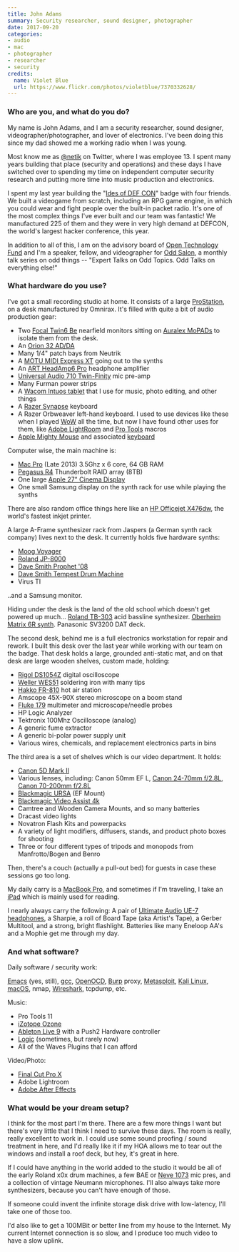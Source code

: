```yaml
---
title: John Adams
summary: Security researcher, sound designer, photographer
date: 2017-09-20
categories:
- audio
- mac
- photographer
- researcher
- security
credits:
  name: Violet Blue
  url: https://www.flickr.com/photos/violetblue/7370332628/
---
```


### Who are you, and what do you do?

My name is John Adams, and I am a security researcher, sound designer, videographer/photographer, and lover of electronics. I've been doing this since my dad showed me a working radio when I was young.

Most know me as [@netik](https://twitter.com/netik "John's Twitter account.") on Twitter, where I was employee 13. I spent many years building that place (security and operations) and these days I have switched over to spending my time on independent computer security research and putting more time into music production and electronics. 

I spent my last year building the "[Ides of DEF CON](https://dc25spqr.com/ "A hardware badge with radio and video game.")" badge with four friends. We built a videogame from scratch, including an RPG game engine, in which you could wear and fight people over the built-in packet radio. It's one of the most complex things I've ever built and our team was fantastic! We manufactured 225 of them and they were in very high demand at DEFCON, the world's largest hacker conference, this year. 

In addition to all of this, I am on the advisory board of [Open Technology Fund](https://www.opentech.fund/ "A group supporting Internet freedom projects.") and I'm a speaker, fellow, and videographer for [Odd Salon](https://www.oddsalon.com/ "A series of lectures in San Francisco."), a monthly talk series on odd things -- "Expert Talks on Odd Topics. Odd Talks on everything else!"

### What hardware do you use?

I've got a small recording studio at home. It consists of a large [ProStation][], on a desk manufactured by Omnirax. It's filled with quite a bit of audio production gear:

- Two [Focal Twin6 Be][twin6-be] nearfield monitors sitting on [Auralex MoPADs][mopad.2] to isolate them from the desk. 
- An [Orion 32 AD/DA][orion-32]
- Many 1/4" patch bays from Neutrik
- A [MOTU MIDI Express XT][midi-express-xt] going out to the synths
- An [ART HeadAmp6 Pro][headamp6-pro] headphone amplifier
- [Universal Audio 710 Twin-Finity][710-twin-finity] mic pre-amp
- Many Furman power strips
- A [Wacom Intuos tablet][intuos] that I use for music, photo editing, and other things
- A [Razer Synapse][synapse] keyboard
- A Razer Orbweaver left-hand keyboard. I used to use devices like these when I played [WoW][] all the time, but now I have found other uses for them, like [Adobe LightRoom][lightroom] and [Pro Tools][pro-tools] macros
- [Apple Mighty Mouse][mighty-mouse] and associated [keyboard][]

Computer wise, the main machine is:

- [Mac Pro][mac-pro] (Late 2013) 3.5Ghz x 6 core, 64 GB RAM
- [Pegasus R4][pegasus-r4] Thunderbolt RAID array (8TB)
- One large [Apple 27" Cinema Display][cinema-display]
- One small Samsung display on the synth rack for use while playing the synths
 
There are also random office things here like an [HP Officejet X476dw][officejet-pro-x476dw], the world's fastest inkjet printer.

A large A-Frame synthesizer rack from Jaspers (a German synth rack company) lives next to the desk. It currently holds five hardware synths:

- [Moog Voyager][voyager]
- [Roland JP-8000][jp-8000]
- [Dave Smith Prophet '08][prophet-08]
- [Dave Smith Tempest Drum Machine][tempest]
- Virus TI

..and a Samsung monitor.

Hiding under the desk is the land of the old school which doesn't get powered up much... [Roland TB-303][tb-303] acid bassline synthesizer. [Oberheim Matrix 6R synth][matrix-6r]. Panasonic SV3200 DAT deck.

The second desk, behind me is a full electronics workstation for repair and rework. I built this desk over the last year while working with our team on the badge. That desk holds a large, grounded anti-static mat, and on that desk are large wooden shelves, custom made, holding:

- [Rigol DS1054Z][ds1054z] digital oscilloscope
- [Weller WES51][wes51] soldering iron with many tips
- [Hakko FR-810][fr-810] hot air station
- Amscope 45X-90X stereo microscope on a boom stand
- [Fluke 179][179] multimeter and microscope/needle probes
- HP Logic Analyzer
- Tektronix 100Mhz Oscilloscope (analog)
- A generic fume extractor
- A generic bi-polar power supply unit
- Various wires, chemicals, and replacement electronics parts in bins

The third area is a set of shelves which is our video department. It holds:

- [Canon 5D Mark II][eos-5d-mark-ii]
- Various lenses, including: Canon 50mm EF L, [Canon 24-70mm f/2.8L][ef-24-70mm-f2.8l-usm], [Canon 70-200mm f/2.8L][70-200mm-ex-dg]
- [Blackmagic URSA][ursa] (EF Mount)
- [Blackmagic Video Assist 4k][video-assist-4k]
- Camtree and Wooden Camera Mounts, and so many batteries
- Dracast video lights
- Novatron Flash Kits and powerpacks
- A variety of light modifiers, diffusers, stands, and product photo boxes for shooting
- Three or four different types of tripods and monopods from Manfrotto/Bogen and Benro

Then, there's a couch (actually a pull-out bed) for guests in case these sessions go too long. 

My daily carry is a [MacBook Pro][macbook-pro], and sometimes if I'm traveling, I take an [iPad][] which is mainly used for reading. 

I nearly always carry the following: A pair of [Ultimate Audio UE-7 headphones][ue-7-pro], a Sharpie, a roll of Board Tape (aka Artist's Tape), a Gerber Multitool, and a strong, bright flashlight. Batteries like many Eneloop AA's and a Mophie get me through my day.

### And what software?

Daily software / security work:

[Emacs][] (yes, still), [gcc][], [OpenOCD][], [Burp][] proxy, [Metasploit][], [Kali Linux][kali], [macOS][], nmap, [Wireshark][], tcpdump, etc. 

Music:

- Pro Tools 11
- [iZotope Ozone][ozone]
- [Ableton Live 9][live] with a Push2 Hardware controller
- [Logic][] (sometimes, but rarely now)
- All of the Waves Plugins that I can afford

Video/Photo:

- [Final Cut Pro X][final-cut-pro-x]
- Adobe Lightroom
- [Adobe After Effects][after-effects]

### What would be your dream setup?

I think for the most part I'm there. There are a few more things I want but there's very little that I think I need to survive these days. The room is really, really excellent to work in. I could use some sound proofing / sound treatment in here, and I'd really like it if my HOA allows me to tear out the windows and install a roof deck, but hey, it's great in here.

If I could have anything in the world added to the studio it would be all of the early Roland x0x drum machines, a few BAE or [Neve 1073][1073-console-module] mic pres, and a collection of vintage Neumann microphones. I'll also always take more synthesizers, because you can't have enough of those. 

If someone could invent the infinite storage disk drive with low-latency, I'll take one of those too.

I'd also like to get a 100MBit or better line from my house to the Internet. My current Internet connection is so slow, and I produce too much video to have a slow uplink.

[1073-console-module]: https://en.wikipedia.org/wiki/Neve_Electronics#Neve_1073_Console_Module "A preamp."
[179]: https://www.fluke.com/en-us/products/digital-multimeters/fluke-179-digital-multimeter.html "A digital multimeter."
[70-200mm-ex-dg]: http://web.archive.org/web/20220925080052/https://www.sigmaphoto.com/apo-70-200mm-f2-8-ex-dg-os-hsm "A telephoto zoom lens."
[710-twin-finity]: https://www.uaudio.com/hardware/mic-preamps/710-twin-finity.html "A microphone preamp."
[after-effects]: https://www.adobe.com/products/aftereffects.html "Motion graphics and video editing software."
[burp]: https://portswigger.net/burp/ "Software for vulnerability scanning and traffic interception."
[cinema-display]: https://en.wikipedia.org/wiki/Apple_Cinema_Display "An LCD display."
[ds1054z]: https://www.amazon.com/Rigol-DS1054Z-Digital-Oscilloscope-Channels/dp/B012938E76 "A digital oscilloscope."
[ef-24-70mm-f2.8l-usm]: http://usa.canon.com/cusa/consumer/products/cameras/ef_lens_lineup/ef_24_70mm_f_2_8l_usm "A zoom lens for cameras."
[emacs]: http://www.gnu.org/software/emacs/ "A free open-source text editor."
[eos-5d-mark-ii]: http://web.archive.org/web/20151104220940/http://www.usa.canon.com/cusa/support/consumer/eos_slr_camera_systems/eos_digital_slr_cameras/eos_5d_mark_ii "A 21 megapixel DSLR."
[final-cut-pro-x]: https://en.wikipedia.org/wiki/Final_Cut_Pro_X "A nonlinear video editor."
[fr-810]: https://www.amazon.com/Hakko-FR-810-Hot-Rework-Station/dp/B00P6MLKEC "A hot air station."
[gcc]: http://gcc.gnu.org/ "Code compiler frontends."
[headamp6-pro]: http://artproaudio.com/headphone_amps/product/headamp6_pro/ "A six-channel headphone amplifier."
[intuos]: https://www.wacom.com/en-us/products/pen-tablets/intuos "A pen tablet."
[ipad]: https://www.apple.com/ipad/ "A tablet device."
[jp-8000]: https://en.wikipedia.org/wiki/Roland_JP-8000 "An analog synth."
[kali]: https://www.kali.org/ "A security-focused Linux distribution."
[keyboard]: https://www.apple.com/keyboard/ "The keyboard."
[lightroom]: https://www.adobe.com/products/photoshop-lightroom.html "Photo management and editing software."
[live]: https://www.ableton.com/en/live/ "Musical creation software."
[logic]: https://www.saleae.com/logic/ "A hardware debugger."
[mac-pro]: https://www.apple.com/mac-pro/ "The Intel-based Mac tower computer."
[macbook-pro]: https://www.apple.com/macbook-pro/ "A laptop."
[macos]: https://en.wikipedia.org/wiki/MacOS "An operating system for Mac hardware."
[matrix-6r]: http://www.vintagesynth.com/oberheim/mat6.php "A synth."
[metasploit]: https://www.metasploit.com "Penetration testing software."
[midi-express-xt]: http://www.motu.com/products/midi/xpressxt_usb "An 8/8 MIDI interface."
[mighty-mouse]: https://en.wikipedia.org/wiki/Apple_Mighty_Mouse "A wireless mouse."
[mopad.2]: https://www.amazon.com/Auralex-Acoustics-Acoustic-Isolation-Charcoal/dp/B0002D0B4K "Acoustic isolating pads."
[officejet-pro-x476dw]: http://store.hp.com/us/en/pdp/hp-officejet-pro-x476dw-multifunction-printer "A multi-function printer."
[openocd]: http://openocd.org/ "Open-source software for on-chip debugging."
[orion-32]: https://en.antelopeaudio.com/products/orion-32/ "A multi-Channel AD/DA converter."
[ozone]: https://www.izotope.com/en/products/master-and-deliver/ozone.html "A mastering system plugin."
[pegasus-r4]: https://www.amazon.com/Promise-Technology-Enclosure-Product-PR401US/dp/B0055SE076 "A RAID enclosure."
[pro-tools]: https://www.avid.com/US/products/Pro-Tools-8-Software "Audio editing and processing software."
[prophet-08]: https://en.wikipedia.org/wiki/Prophet_%2708 "A polyphonic analog synth."
[prostation]: https://omnirax.com/technical/products/prostation/ "An audio workstation."
[synapse]: https://www.razerzone.com/synapse "Mouse/keyboard configuration software."
[tb-303]: https://en.wikipedia.org/wiki/Roland_TB-303 "A bass synth."
[tempest]: https://www.amazon.com/Dave-Smith-Instruments-DSI-3000-Tempest/dp/B004JEB08O "An analog drum machine."
[twin6-be]: http://web.archive.org/web/20220710103746/https://www.focal.com/en/us/monitoring-speakers/sm6/twin6-be "Three-way monitor speakers."
[ue-7-pro]: http://pro.ultimateears.com/ue-7-pro "In-ear headphones."
[ursa]: https://en.wikipedia.org/wiki/Blackmagic_URSA "A digtial movie camera."
[video-assist-4k]: https://www.blackmagicdesign.com/products/blackmagicvideoassist "A monitoring and recording device."
[voyager]: https://en.wikipedia.org/wiki/Minimoog_Voyager "An analog synth."
[wes51]: https://www.amazon.com/Weller-WES51-Analog-Soldering-Station/dp/B000BRC2XU "A soldering station."
[wireshark]: https://www.wireshark.org/ "A network protocol analyser."
[wow]: http://us.battle.net/wow/en/ "A fantasy MMORPG."
